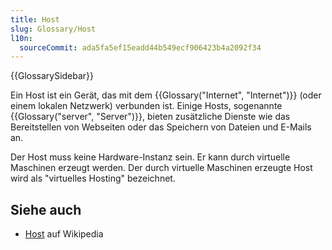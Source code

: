 ```yaml
---
title: Host
slug: Glossary/Host
l10n:
  sourceCommit: ada5fa5ef15eadd44b549ecf906423b4a2092f34
---
```


{{GlossarySidebar}}

Ein Host ist ein Gerät, das mit dem {{Glossary("Internet", "Internet")}} (oder einem lokalen Netzwerk) verbunden ist. Einige Hosts, sogenannte {{Glossary("server", "Server")}}, bieten zusätzliche Dienste wie das Bereitstellen von Webseiten oder das Speichern von Dateien und E-Mails an.

Der Host muss keine Hardware-Instanz sein. Er kann durch virtuelle Maschinen erzeugt werden. Der durch virtuelle Maschinen erzeugte Host wird als "virtuelles Hosting" bezeichnet.

## Siehe auch

- [Host](<https://en.wikipedia.org/wiki/Host_(network)>) auf Wikipedia
